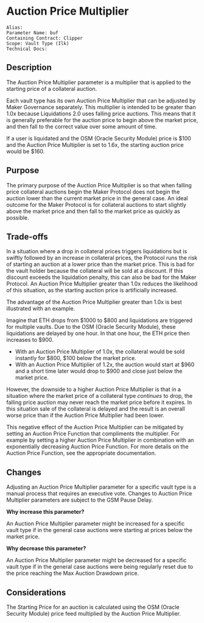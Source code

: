 # Auction Price Multiplier

```
Alias:
Parameter Name: buf
Containing Contract: Clipper
Scope: Vault Type (Ilk)
Technical Docs:
```

## Description

The Auction Price Multiplier parameter is a multiplier that is applied to the starting price of a collateral auction.

Each vault type has its own Auction Price Multiplier that can be adjusted by Maker Governance separately. This multiplier is intended to be greater than 1.0x because Liquidations 2.0 uses falling price auctions. This means that it is generally preferable for the auction price to begin above the market price, and then fall to the correct value over some amount of time.

If a user is liquidated and the OSM \(Oracle Security Module\) price is $100 and the Auction Price Multiplier is set to 1.6x, the starting auction price would be $160.

## Purpose

The primary purpose of the Auction Price Multiplier is so that when falling price collateral auctions begin the Maker Protocol does not begin the auction lower than the current market price in the general case. An ideal outcome for the Maker Protocol is for collateral auctions to start slightly above the market price and then fall to the market price as quickly as possible.

## Trade-offs

In a situation where a drop in collateral prices triggers liquidations but is swiftly followed by an increase in collateral prices, the Protocol runs the risk of starting an auction at a lower price than the market price. This is bad for the vault holder because the collateral will be sold at a discount. If this discount exceeds the liquidation penalty, this can also be bad for the Maker Protocol. An Auction Price Multiplier greater than 1.0x reduces the likelihood of this situation, as the starting auction price is artificially increased.

The advantage of the Auction Price Multiplier greater than 1.0x is best illustrated with an example.

Imagine that ETH drops from $1000 to $800 and liquidations are triggered for multiple vaults. Due to the OSM \(Oracle Security Module\), these liquidations are delayed by one hour. In that one hour, the ETH price then increases to $900.

* With an Auction Price Multiplier of 1.0x, the collateral would be sold instantly for $800, $100 below the market price.
* With an Auction Price Multiplier of 1.2x, the auction would start at $960 and a short time later would drop to $900 and close just below the market price.

However, the downside to a higher Auction Price Multiplier is that in a situation where the market price of a collateral type _continues_ to drop, the falling price auction may never reach the market price before it expires. In this situation sale of the collateral is delayed and the result is an overall worse price than if the Auction Price Multiplier had been lower.

This negative effect of the Auction Price Multiplier can be mitigated by setting an Auction Price Function that compliments the multiplier. For example by setting a higher Auction Price Multiplier in combination with an exponentially decreasing Auction Price Function. For more details on the Auction Price Function, see the appropriate documentation.

## Changes

Adjusting an Auction Price Multiplier parameter for a specific vault type is a manual process that requires an executive vote. Changes to Auction Price Multiplier parameters are subject to the GSM Pause Delay.

**Why increase this parameter?**

An Auction Price Multiplier parameter might be increased for a specific vault type if in the general case auctions were starting at prices below the market price.

**Why decrease this parameter?**

An Auction Price Multiplier parameter might be decreased for a specific vault type if in the general case auctions were being regularly reset due to the price reaching the Max Auction Drawdown price.

## Considerations

The Starting Price for an auction is calculated using the OSM \(Oracle Security Module\) price feed multiplied by the Auction Price Multiplier.

